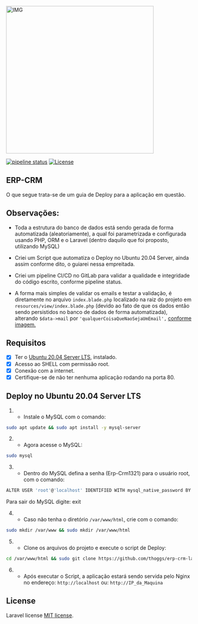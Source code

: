 <p><img alt="IMG" src="https://res.cloudinary.com/dtfbvvkyp/image/upload/v1566331377/laravel-logolockup-cmyk-red.svg" width="400"></p>
<a href="https://gitlab.com/thoggs/erp-crm-laravel/-/commits/master"><img alt="pipeline status" src="https://gitlab.com/thoggs/erp-crm-laravel/badges/master/pipeline.svg" /></a>
<a href="https://packagist.org/packages/laravel/framework"><img src="https://poser.pugx.org/laravel/framework/license.svg" alt="License"></a>

## ERP-CRM 
O que segue trata-se de um guia de Deploy para a aplicação em questão.

## Observações:

- Toda a estrutura do banco de dados está sendo gerada de forma automatizada (aleatoriamente), a qual foi parametrizada e configurada usando PHP, ORM e o Laravel (dentro daquilo que foi proposto, utilizando MySQL)

- Criei um Script que automatiza o Deploy no Ubuntu 20.04 Server, ainda assim conforme dito, o guiarei nessa empreitada.

- Criei um pipeline CI/CD no GitLab para validar a qualidade e integridade do código escrito, conforme pipeline status. 

- A forma mais simples de validar os emails e testar a validação, é diretamente no arquivo `index.blade.php` localizado na raiz do projeto em `resources/view/index.blade.php` (devido ao fato de que os dados então sendo persistidos no banco de dados de forma automatizada), alterando `$data->mail` por `'qualquerCoisaQueNaoSejaUmEmail',` [conforme imagem.](https://gitlab.com/thoggs/erp-crm-laravel/-/raw/master/resources/img/capt_index.png)

## Requisitos

- [x] Ter o [Ubuntu 20.04 Server LTS](https://ubuntu.com/download/server/thank-you?version=20.04.1&architecture=amd64), instalado.
- [x] Acesso ao SHELL com permissão root.
- [x] Conexão com a internet.
- [x] Certifique-se de não ter nenhuma aplicação rodando na porta 80.

## Deploy no Ubuntu 20.04 Server LTS

1) - Instale o MySQL com o comando:
```sh
sudo apt update && sudo apt install -y mysql-server
```

2) - Agora acesse o MySQL:
```sh
sudo mysql
```

3) - Dentro do MySQL defina a senha (Erp-Crm1321) para o usuário root, com o comando:
```sh
ALTER USER 'root'@'localhost' IDENTIFIED WITH mysql_native_password BY 'Erp-Crm1321';
```
Para sair do MySQL digite: exit

4) - Caso não tenha o diretório `/var/www/html`, crie com o comando:
```sh
sudo mkdir /var/www && sudo mkdir /var/www/html
```

5) - Clone os arquivos do projeto e execute o script de Deploy:
```sh
cd /var/www/html && sudo git clone https://github.com/thoggs/erp-crm-laravel.git && cd erp-crm-laravel/ && sudo sh Ubuntu20.04-Deploy.sh
```

6) - Após executar o Script, a aplicação estará sendo servida pelo Nginx no endereço: `http://localhost` ou: `http://IP_da_Maquina`


## License

Laravel license [MIT license](https://opensource.org/licenses/MIT).
